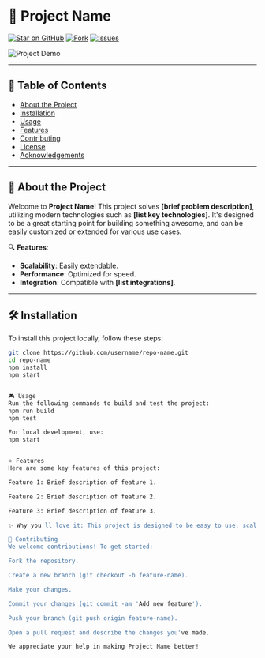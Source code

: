 # 🚀 **Project Name**

[![Star on GitHub](https://img.shields.io/github/stars/username/repo-name?style=social)](https://github.com/username/repo-name) 
[![Fork](https://img.shields.io/github/forks/username/repo-name?style=social)](https://github.com/username/repo-name/fork) 
[![Issues](https://img.shields.io/github/issues/username/repo-name?style=social)](https://github.com/username/repo-name/issues)

![Project Demo](https://via.placeholder.com/800x400?text=Project+Demo)

---

## 📜 **Table of Contents**

- [About the Project](#about-the-project)
- [Installation](#installation)
- [Usage](#usage)
- [Features](#features)
- [Contributing](#contributing)
- [License](#license)
- [Acknowledgements](#acknowledgements)

---

## 🚀 **About the Project**

Welcome to **Project Name**! This project solves **[brief problem description]**, utilizing modern technologies such as **[list key technologies]**. It's designed to be a great starting point for building something awesome, and can be easily customized or extended for various use cases.

🔍 **Features**:
- **Scalability**: Easily extendable.
- **Performance**: Optimized for speed.
- **Integration**: Compatible with **[list integrations]**.

---

## 🛠️ **Installation**

To install this project locally, follow these steps:

```bash
git clone https://github.com/username/repo-name.git
cd repo-name
npm install
npm start


🎮 Usage
Run the following commands to build and test the project:
npm run build
npm test

For local development, use:
npm start


⭐ Features
Here are some key features of this project:

Feature 1: Brief description of feature 1.

Feature 2: Brief description of feature 2.

Feature 3: Brief description of feature 3.

✨ Why you'll love it: This project is designed to be easy to use, scalable, and highly customizable.

🤝 Contributing
We welcome contributions! To get started:

Fork the repository.

Create a new branch (git checkout -b feature-name).

Make your changes.

Commit your changes (git commit -am 'Add new feature').

Push your branch (git push origin feature-name).

Open a pull request and describe the changes you've made.

We appreciate your help in making Project Name better!
